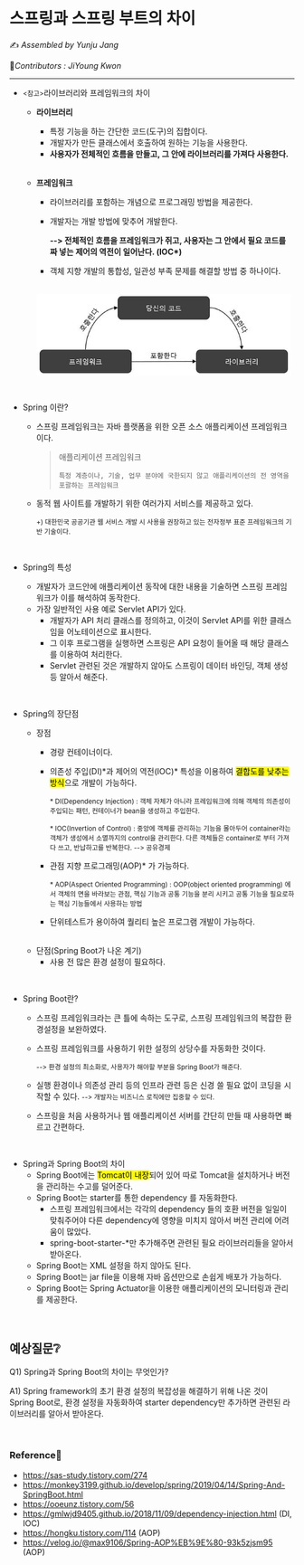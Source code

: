 # 스프링과 스프링 부트의 차이

:writing_hand: *Assembled by Yunju Jang*

🤝*Contributors : JiYoung Kwon*

<hr>

- <small><참고></small>라이브러리와 프레임워크의 차이

  - <b>라이브러리</b>

    - 특정 기능을 하는 간단한 코드(도구)의 집합이다.
    - 개발자가 만든 클래스에서 호출하여 원하는 기능을 사용한다.
    - <b>사용자가 전체적인 흐름을 만들고, 그 안에 라이브러리를 가져다 사용한다.</b>

    <br/>

  - <b>프레임워크</b>

    - 라이브러리를 포함하는 개념으로 프로그래밍 방법을 제공한다. 

    - 개발자는 개발 방법에 맞추어 개발한다.

      <b>--> 전체적인 흐름을 프레임워크가 쥐고, 사용자는 그 안에서 필요 코드를 짜 넣는 제어의 역전이 일어난다. (IOC*)</b>

    - 객체 지향 개발의 통합성, 일관성 부족 문제를 해결할 방법 중 하나이다.

    <br/>

    <img src='resources/spring.jpg' align='center' width='450px'>

<br/>

- Spring 이란?

    - 스프링 프레임워크는 자바 플랫폼을 위한 오픈 소스 애플리케이션 프레임워크이다.

      > 애플리케이션 프레임워크
      >
      > ~~~
      > 특정 계층이나, 기술, 업무 분야에 국한되지 않고 애플리케이션의 전 영역을 포괄하는 프레임워크
      > ~~~

    - 동적 웹 사이트를 개발하기 위한 여러가지 서비스를 제공하고 있다.

      <small>+) 대한민국 공공기관 웹 서비스 개발 시 사용을 권장하고 있는 전자정부 표준 프레임워크의 기반 기술이다.</small>

  <br/>

- Spring의 특성

  - 개발자가 코드안에 애플리케이션 동작에 대한 내용을 기술하면 스프링 프레임워크가 이를 해석하여 동작한다.
  - 가장 일반적인 사용 예로 Servlet API가 있다.
    - 개발자가 API 처리 클래스를 정의하고, 이것이 Servlet API를 위한 클래스임을 어노테이션으로 표시한다.
    - 그 이후 프로그램을 실행하면 스프링은 API 요청이 들어올 때 해당 클래스를 이용하여 처리한다.
    - Servlet 관련된 것은 개발하지 않아도 스프링이 데이터 바인딩, 객체 생성 등 알아서 해준다.

<br/>

- Spring의 장단점 

  - 장점

    - 경량 컨테이너이다.

    - 의존성 주입(DI)*과 제어의 역전(IOC)\* 특성을 이용하여 <mark>결합도를 낮추는 방식</mark>으로 개발이 가능하다.

      <small>* DI(Dependency Injection) : 객체 자체가 아니라 프레임워크에 의해 객체의 의존성이 주입되는 패턴, 컨테이너가 bean을 생성하고 주입한다.</small>

      <small>* IOC(Invertion of Control) : 중앙에 객체를 관리하는 기능을 몰아두어 container라는 객체가 생성에서 소멸까지의 control을 관리한다. 다른 객체들은 container로 부터 가져다 쓰고, 반납하고를 반복한다. --> 공유경제</small>

    - 관점 지향 프로그래밍(AOP)* 가 가능하다.

      <small>* AOP(Aspect Oriented Programming) : OOP(object oriented programming) 에서 객체의 면을 바라보는 관점, 핵심 기능과 공통 기능을 분리 시키고 공통 기능을 필요로하는 핵심 기능들에서 사용하는 방법</small>

    - 단위테스트가 용이하여 퀄리티 높은 프로그램 개발이 가능하다.

  <br/>

  - 단점(Spring Boot가 나온 계기)
    - 사용 전 많은 환경 설정이 필요하다.

<br/>

- Spring Boot란?

  - 스프링 프레임워크라는 큰 틀에 속하는 도구로, 스프링 프레임워크의 복잡한 환경설정을 보완하였다.

  - 스프링 프레임워크를 사용하기 위한 설정의 상당수를 자동화한 것이다. 

    <small>--> 환경 설정의 최소화로, 사용자가 해야할 부분을 Spring Boot가 해준다.</small>

  - 실행 환경이나 의존성 관리 등의 인프라 관련 등은 신경 쓸 필요 없이 코딩을 시작할 수 있다. <small>--> 개발자는 비즈니스 로직에만 집중할 수 있다.</small>

  - 스프링을 처음 사용하거나 웹 애플리케이션 서버를 간단히 만들 때 사용하면 빠르고 간편하다.

<br/>

- Spring과 Spring Boot의 차이
  - Spring Boot에는 <mark>Tomcat이 내장</mark>되어 있어 따로 Tomcat을 설치하거나 버전을 관리하는 수고를 덜어준다.
  - Spring Boot는 starter를 통한 dependency 를 자동화한다.
    - 스프링 프레임워크에서는 각각의 dependency 들의 호환 버전을 일일이 맞춰주어야 다른 dependency에 영향을 미치지 않아서 버전 관리에 어려움이 많았다.
    - spring-boot-starter-\*만 추가해주면 관련된 필요 라이브러리들을 알아서 받아온다.
  - Spring Boot는 XML 설정을 하지 않아도 된다.
  - Spring Boot는 jar file을 이용해 자바 옵션만으로 손쉽게 배포가 가능하다.
  - Spring Boot는 Spring Actuator을 이용한 애플리케이션의 모니터링과 관리를 제공한다.

<br/>

## 예상질문❔

Q1) Spring과 Spring Boot의 차이는 무엇인가?

A1) Spring framework의 초기 환경 설정의 복잡성을 해결하기 위해 나온 것이 Spring Boot로, 환경 설정을 자동화하여 starter dependency만 추가하면 관련된 라이브러리를 알아서 받아온다.

<br/>

### Reference📖

- https://sas-study.tistory.com/274
- https://monkey3199.github.io/develop/spring/2019/04/14/Spring-And-SpringBoot.html
- https://ooeunz.tistory.com/56
- https://gmlwjd9405.github.io/2018/11/09/dependency-injection.html (DI, IOC)
- https://hongku.tistory.com/114 (AOP)
- https://velog.io/@max9106/Spring-AOP%EB%9E%80-93k5zjsm95 (AOP)
